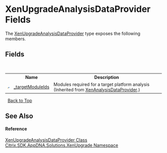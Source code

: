# XenUpgradeAnalysisDataProvider Fields
 

The <a href="T_Citrix_SDK_AppDNA_Solutions_XenUpgrade_XenUpgradeAnalysisDataProvider">XenUpgradeAnalysisDataProvider</a> type exposes the following members.


## Fields
&nbsp;<table><tr><th></th><th>Name</th><th>Description</th></tr><tr><td>![Protected field](media/protfield.gif "Protected field")</td><td><a href="F_Citrix_SDK_AppDNA_Solutions_Xen_Common_XenAnalysisDataProvider__targetModuleIds">_targetModuleIds</a></td><td>
Modules required for a target platform analysis
 (Inherited from <a href="T_Citrix_SDK_AppDNA_Solutions_Xen_Common_XenAnalysisDataProvider">XenAnalysisDataProvider</a>.)</td></tr></table>&nbsp;
<a href="#xenupgradeanalysisdataprovider-fields">Back to Top</a>

## See Also


#### Reference
<a href="T_Citrix_SDK_AppDNA_Solutions_XenUpgrade_XenUpgradeAnalysisDataProvider">XenUpgradeAnalysisDataProvider Class</a><br /><a href="N_Citrix_SDK_AppDNA_Solutions_XenUpgrade">Citrix.SDK.AppDNA.Solutions.XenUpgrade Namespace</a><br />